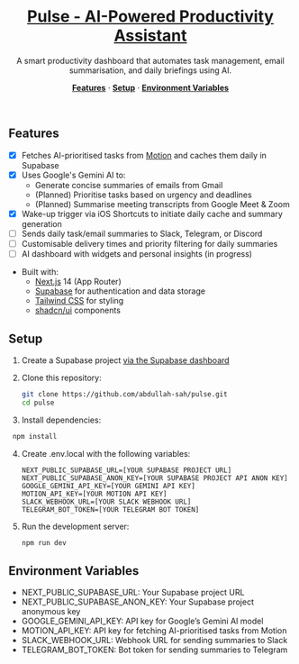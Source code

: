 <a href="#">
  <h1 align="center">Pulse - AI-Powered Productivity Assistant</h1>
</a>

<p align="center">
  A smart productivity dashboard that automates task management, email summarisation, and daily briefings using AI.
</p>

<p align="center">
  <a href="#features"><strong>Features</strong></a> ·
  <a href="#setup"><strong>Setup</strong></a> ·
  <a href="#environment-variables"><strong>Environment Variables</strong></a>
</p>
<br/>

## Features

- [x] Fetches AI-prioritised tasks from [Motion](https://www.usemotion.com) and caches them daily in Supabase
- [x] Uses Google's Gemini AI to:
  - Generate concise summaries of emails from Gmail
  - (Planned) Prioritise tasks based on urgency and deadlines
  - (Planned) Summarise meeting transcripts from Google Meet & Zoom
- [x] Wake-up trigger via iOS Shortcuts to initiate daily cache and summary generation
- [ ] Sends daily task/email summaries to Slack, Telegram, or Discord
- [ ] Customisable delivery times and priority filtering for daily summaries
- [ ] AI dashboard with widgets and personal insights (in progress)
- Built with:
  - [Next.js](https://nextjs.org) 14 (App Router)
  - [Supabase](https://supabase.com/) for authentication and data storage
  - [Tailwind CSS](https://tailwindcss.com) for styling
  - [shadcn/ui](https://ui.shadcn.com/) components

## Setup

1. Create a Supabase project [via the Supabase dashboard](https://supabase.com/dashboard/projects)

2. Clone this repository:
   ```bash
   git clone https://github.com/abdullah-sah/pulse.git
   cd pulse
   ```

3. Install dependencies:
  ```bash
   npm install
   ```
   
4. Create .env.local with the following variables:
   ```.env
   NEXT_PUBLIC_SUPABASE_URL=[YOUR SUPABASE PROJECT URL]
   NEXT_PUBLIC_SUPABASE_ANON_KEY=[YOUR SUPABASE PROJECT API ANON KEY]
   GOOGLE_GEMINI_API_KEY=[YOUR GEMINI API KEY]
   MOTION_API_KEY=[YOUR MOTION API KEY]
   SLACK_WEBHOOK_URL=[YOUR SLACK WEBHOOK URL]
   TELEGRAM_BOT_TOKEN=[YOUR TELEGRAM BOT TOKEN]
   ```

5. Run the development server:
   ```bash
   npm run dev
   ```


## Environment Variables
- NEXT_PUBLIC_SUPABASE_URL: Your Supabase project URL
- NEXT_PUBLIC_SUPABASE_ANON_KEY: Your Supabase project anonymous key
- GOOGLE_GEMINI_API_KEY: API key for Google’s Gemini AI model
- MOTION_API_KEY: API key for fetching AI-prioritised tasks from Motion
- SLACK_WEBHOOK_URL: Webhook URL for sending summaries to Slack
- TELEGRAM_BOT_TOKEN: Bot token for sending summaries to Telegram

